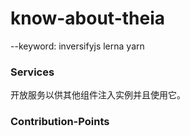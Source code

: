 # know-about-theia

--keyword: inversifyjs lerna yarn 

### Services
开放服务以供其他组件注入实例并且使用它。

### Contribution-Points

